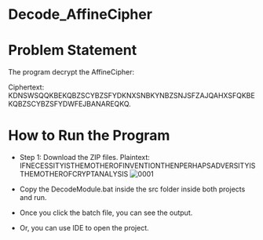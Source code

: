 # Decode_AffineCipher
# Problem Statement
The program decrypt the AffineCipher:

Ciphertext: KDNSWSQQKBEKQBZSCYBZSFYDKNXSNBKYNBZSNJSFZAJQAHXSFQKBEKQBZSCYBZSFYDWFEJBANAREQKQ.

# How to Run the Program
* Step 1: Download the ZIP files.
Plaintext: IFNECESSITYISTHEMOTHEROFINVENTIONTHENPERHAPSADVERSITYISTHEMOTHEROFCRYPTANALYSIS
![0001](https://github.com/srana0/Decode_AffineCipher/assets/93364397/7ad658ac-6290-491c-8fc1-c58d083d23c7)

* Copy the DecodeModule.bat inside the src folder inside both projects and run.

* Once you click the batch file, you can see the output.

* Or, you can use IDE to open the project.
